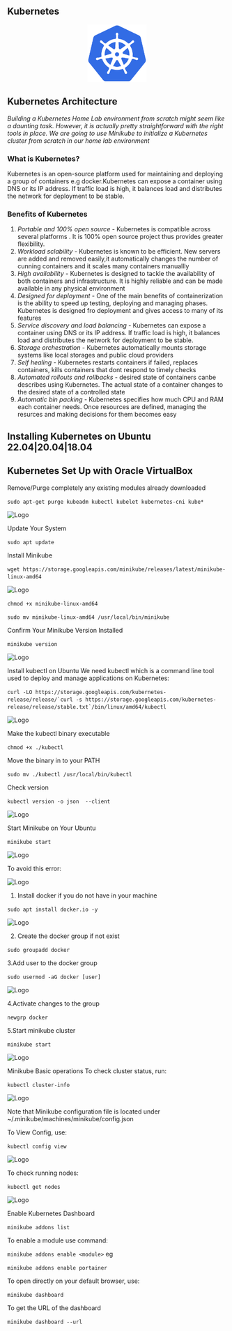 ## Kubernetes

<p align="center">
 <img src="images/kubernetes_logo.png?raw=true" alt="Logo" width="27%" height="27%" />
</p>

## Kubernetes Architecture

_Building a Kubernetes Home Lab environment from scratch might seem like a daunting task. However, it is actually pretty straightforward with the right tools in place. We are going to use Minikube to initialize a Kubernetes cluster from scratch in our home lab environment_

### What is Kubernetes?
Kubernetes is an open-source platform used for maintaining and deploying a group of containers e.g docker.Kubernetes can expose a container using DNS or its IP address. If traffic load is high, it balances load and distributes the network for deployment to be stable.

### Benefits of Kubernetes
1. _Portable and 100% open source_ - Kubernetes is compatible across several platforms . It is 100% open source project thus provides greater flexibility.
2. _Workload sclability_ - Kubernetes is known to be efficient. New servers are added and removed easily,it automatically changes the number of cunning containers and it scales many containers manuallly
3. _High availability_ - Kubernetes is designed to tackle the availability of both containers and infrastructure. It is highly reliable and can be made available in any physical environment
4. _Designed for deployment_ - One of the main  benefits of containerization is the ability to speed up testing, deploying and managing phases. Kubernetes is designed fro deployment and gives access to many of its features
5. _Service discovery and load balancing_ - Kubernetes can expose a container using DNS or its IP address. If traffic load is high, it balances load and distributes the network for deployment to be stable.
6. _Storage orchestration_ - Kubernetes automatically mounts storage systems like local storages and public cloud providers
7. _Self healing_ - Kubernetes restarts containers if failed, replaces containers, kills containers that dont respond to timely checks
8. _Automated rollouts and rollbacks_ - desired state of containers canbe describes using Kubernetes. The actual state of a container changes to the desired state of a controlled state
9. _Automatic bin packing_ - Kubernetes specifies how much CPU and RAM each container needs. Once resources are defined, managing the resurces and making decisions for them becomes easy 

## Installing Kubernetes on Ubuntu 22.04|20.04|18.04
## Kubernetes  Set Up with Oracle VirtualBox
  Remove/Purge completely any existing modules already downloaded 
 
 ```sudo apt-get purge kubeadm kubectl kubelet kubernetes-cni kube*```
  
<p align="left">
 <img src="images/purge.jpg?raw=true" alt="Logo" width="50%" height="50%" />
</p>

  Update Your System

   ```sudo apt update```

  Install Minikube

   ```wget https://storage.googleapis.com/minikube/releases/latest/minikube-linux-amd64```

<p align="left">
 <img src="images/wget.jpg?raw=true" alt="Logo" width="50%" height="50%" />
</p>

   ```chmod +x minikube-linux-amd64```

   ```sudo mv minikube-linux-amd64 /usr/local/bin/minikube```
   
  Confirm Your Minikube Version Installed

   ```minikube version```

<p align="left">
 <img src="images/minikube.jpg?raw=true" alt="Logo" width="50%" height="50%" />
</p>

  Install kubectl on Ubuntu
  We need kubectl which is a command line tool used to deploy and manage applications on Kubernetes:

   ```curl -LO https://storage.googleapis.com/kubernetes-release/release/`curl -s https://storage.googleapis.com/kubernetes-release/release/stable.txt`/bin/linux/amd64/kubectl```

<p align="left">
 <img src="images/kubectl_install.jpg?raw=true" alt="Logo" width="80%" height="80%" />
</p>

  Make the kubectl binary executable

   ```chmod +x ./kubectl```

  Move the binary in to your PATH

   ```sudo mv ./kubectl /usr/local/bin/kubectl```

  Check version

   ```kubectl version -o json  --client```

<p align="left">
 <img src="images/kubectl_version.jpg?raw=true" alt="Logo" width="50%" height="50%" />
</p>

  Start Minikube on Your Ubuntu

   ```minikube start```

<p align="left">
 <img src="images/minikube_start.jpg?raw=true" alt="Logo" width="50%" height="50%" />
</p>

  To avoid this error:

<p align="left">
 <img src="images/minikube error.jpg?raw=true" alt="Logo" width="50%" height="50%" />
</p>

1. Install docker if you do not have in your machine 


```sudo apt install docker.io -y```

<p align="left">
 <img src="images/docker_install.jpg?raw=true" alt="Logo" width="50%" height="50%" />
</p>

2. Create the docker group if not exist 


```sudo groupadd docker```

3.Add user to the docker group


```sudo usermod -aG docker [user]```

<p align="left">
 <img src="images/docker_group.jpg?raw=true" alt="Logo" width="50%" height="50%" />
</p>

4.Activate changes to the group


```newgrp docker```

5.Start minikube cluster


```minikube start```

<p align="left">
 <img src="images/minikube_start.jpg?raw=true" alt="Logo" width="50%" height="50%" />
</p>


  Minikube Basic operations
  To check cluster status, run:

   ```kubectl cluster-info```

<p align="left">
 <img src="images/kubectl_cluster.jpg?raw=true" alt="Logo" width="50%" height="50%" />
</p>

  Note that Minikube configuration file is located under ~/.minikube/machines/minikube/config.json
 
  To View Config, use:

   ```kubectl config view```

<p align="left">
 <img src="images/kubectl_config.jpg?raw=true" alt="Logo" width="50%" height="50%" />
</p>

  To check running nodes:

   ```kubectl get nodes```

<p align="left">
 <img src="images/kubectl_nodes.jpg?raw=true" alt="Logo" width="50%" height="50%" />
</p>



  Enable Kubernetes Dashboard

   ```minikube addons list```


  To enable a module use command:


   ```minikube addons enable <module>```
eg

   ```minikube addons enable portainer```


  To open directly on your default browser, use:


   ```minikube dashboard```


 To get the URL of the dashboard


   ```minikube dashboard --url```


